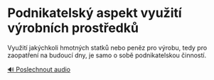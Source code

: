 # Podnikatelský aspekt využití výrobních prostředků

<speak>
<prosody rate="95%" pitch="+0%">
<emphasis level="strong">Využití jakýchkoli hmotných statků nebo peněz pro výrobu, tedy pro zaopatření na budoucí dny, je samo o sobě podnikatelskou činností.</emphasis>
</prosody>
</speak>

[🔊 Poslechnout audio](/data/7-paragraphs/audio/chapter_49/para_008-Vyuit-jakchkoli-hmotnch-statk-nebo-penz-pro.mp3) 